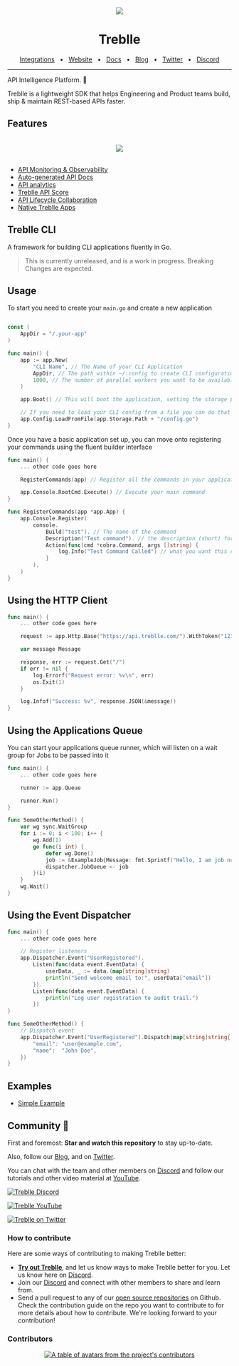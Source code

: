 <div align="center">
  <img src="https://github.com/user-attachments/assets/b268ae9e-7c8a-4ade-95da-b4ac6fce6eea"/>
</div>
<div align="center">

# Treblle

<a href="https://docs.treblle.com/en/integrations" target="_blank">Integrations</a>
<span>&nbsp;&nbsp;•&nbsp;&nbsp;</span>
<a href="http://treblle.com/" target="_blank">Website</a>
<span>&nbsp;&nbsp;•&nbsp;&nbsp;</span>
<a href="https://docs.treblle.com" target="_blank">Docs</a>
<span>&nbsp;&nbsp;•&nbsp;&nbsp;</span>
<a href="https://blog.treblle.com" target="_blank">Blog</a>
<span>&nbsp;&nbsp;•&nbsp;&nbsp;</span>
<a href="https://twitter.com/treblleapi" target="_blank">Twitter</a>
<span>&nbsp;&nbsp;•&nbsp;&nbsp;</span>
<a href="https://treblle.com/chat" target="_blank">Discord</a>
<br />

  <hr />
</div>

API Intelligence Platform. 🚀

Treblle is a lightweight SDK that helps Engineering and Product teams build, ship & maintain REST-based APIs faster.

## Features

<div align="center">
  <br />
  <img src="https://github.com/user-attachments/assets/02afd9f5-ab47-48ff-929a-0f3fcddcca34"/>
  <br />
  <br />
</div>

- [API Monitoring & Observability](https://www.treblle.com/features/api-monitoring-observability)
- [Auto-generated API Docs](https://www.treblle.com/features/auto-generated-api-docs)
- [API analytics](https://www.treblle.com/features/api-analytics)
- [Treblle API Score](https://www.treblle.com/features/api-quality-score)
- [API Lifecycle Collaboration](https://www.treblle.com/features/api-lifecycle)
- [Native Treblle Apps](https://www.treblle.com/features/native-apps)

## Treblle CLI

</div>

A framework for building CLI applications fluently in Go.

> This is currently unreleased, and is a work in progress. Breaking Changes are expected.

## Usage

To start you need to create your `main.go` and create a new application

```go

const (
	AppDir = "/.your-app"
)

func main() {
    app := app.New(
        "CLI Name", // The Name of your CLI Application
        AppDir, // The path within ~/.config to create CLI configuration
        1000, // The number of parallel workers you want to be available for dispatching tasks
    )

    app.Boot() // This will boot the application, setting the storage path for this run.

    // If you need to load your CLI config from a file you can do that using a fluent interface
    app.Config.LoadFromFile(app.Storage.Path + "/config.go")
}
```

Once you have a basic application set up, you can move onto registering your commands using the fluent builder interface

```go
func main() {
    ... other code goes here

    RegisterCommands(app) // Register all the commands in your application

    app.Console.RootCmd.Execute() // Execute your main command
}

func RegisterCommands(app *app.App) {
    app.Console.Register(
		console.
			Build("test"). // The name of the command
			Description("Test command"). // the description (short) for the command
			Action(func(cmd *cobra.Command, args []string) {
				log.Info("Test Command Called") // what you want this command to do
			}
        ),
	)
}
```

## Using the HTTP Client

```go
func main() {
    ... other code goes here

    request := app.Http.Base("https://api.treblle.com/").WithToken("123123")

	var message Message

	response, err := request.Get("/")
	if err != nil {
		log.Errorf("Request error: %v\n", err)
		os.Exit(1)
	}

	log.Infof("Success: %v", response.JSON(&message))
}
```

## Using the Applications Queue

You can start your applications queue runner, which will listen on a wait group for Jobs to be passed into it

```go
func main() {
    ... other code goes here

    runner := app.Queue

	runner.Run()
}

func SomeOtherMethod() {
    var wg sync.WaitGroup
	for i := 0; i < 100; i++ {
		wg.Add(1)
		go func(i int) {
			defer wg.Done()
			job := &ExampleJob{Message: fmt.Sprintf("Hello, I am job number %d", i)}
			dispatcher.JobQueue <- job
		}(i)
	}
	wg.Wait()
}
```

## Using the Event Dispatcher

```go
func main() {
    ... other code goes here

    // Register listeners
	app.Dispatcher.Event("UserRegistered").
		Listen(func(data event.EventData) {
			userData, _ := data.(map[string]string)
			println("Send welcome email to:", userData["email"])
		}).
		Listen(func(data event.EventData) {
			println("Log user registration to audit trail.")
		})
}

func SomeOtherMethod() {
    // Dispatch event
	app.Dispatcher.Event("UserRegistered").Dispatch(map[string]string{
		"email": "user@example.com",
		"name":  "John Doe",
	})
}
```

## Examples

- [Simple Example](./examples/simple.go)


## Community 💙

First and foremost: **Star and watch this repository** to stay up-to-date.

Also, follow our [Blog](https://blog.treblle.com), and on [Twitter](https://twitter.com/treblleapi).

You can chat with the team and other members on [Discord](https://treblle.com/chat) and follow our tutorials and other video material at [YouTube](https://youtube.com/@treblle).

[![Treblle Discord](https://img.shields.io/badge/Treblle%20Discord-Join%20our%20Discord-F3F5FC?labelColor=7289DA&style=for-the-badge&logo=discord&logoColor=F3F5FC&link=https://treblle.com/chat)](https://treblle.com/chat)

[![Treblle YouTube](https://img.shields.io/badge/Treblle%20YouTube-Subscribe%20on%20YouTube-F3F5FC?labelColor=c4302b&style=for-the-badge&logo=YouTube&logoColor=F3F5FC&link=https://youtube.com/@treblle)](https://youtube.com/@treblle)

[![Treblle on Twitter](https://img.shields.io/badge/Treblle%20on%20Twitter-Follow%20Us-F3F5FC?labelColor=1DA1F2&style=for-the-badge&logo=Twitter&logoColor=F3F5FC&link=https://twitter.com/treblleapi)](https://twitter.com/treblleapi)

### How to contribute

Here are some ways of contributing to making Treblle better:

- **[Try out Treblle](https://docs.treblle.com/en/introduction#getting-started)**, and let us know ways to make Treblle better for you. Let us know here on [Discord](https://treblle.com/chat).
- Join our [Discord](https://treblle.com/chat) and connect with other members to share and learn from.
- Send a pull request to any of our [open source repositories](https://github.com/Treblle) on Github. Check the contribution guide on the repo you want to contribute to for more details about how to contribute. We're looking forward to your contribution!

### Contributors
<a href="https://github.com/Treblle/treblle/graphs/contributors">
  <p align="center">
    <img  src="https://contrib.rocks/image?repo=Treblle/treblle" alt="A table of avatars from the project's contributors" />
  </p>
</a>
